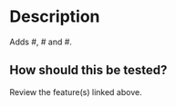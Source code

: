 # Description

Adds #, # and #.

## How should this be tested?

Review the feature(s) linked above.
